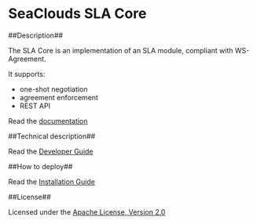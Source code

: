# SeaClouds SLA Core #

##Description##

The SLA Core is an implementation of an SLA module, compliant with WS-Agreement.

It supports:

* one-shot negotiation
* agreement enforcement
* REST API

Read the [documentation][1]

##Technical description##

Read the [Developer Guide][2]

##How to deploy##

Read the [Installation Guide][3]

##License##

Licensed under the [Apache License, Version 2.0][8]

[1]: doc/TOC.md
[2]: doc/developer-guide.md
[3]: doc/installation-guide.md
[8]: http://www.apache.org/licenses/LICENSE-2.0
